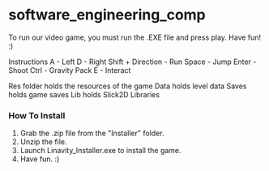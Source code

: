 # software_engineering_comp

To run our video game, you must run the .EXE file and press play. Have fun! :)

Instructions
A - Left
D - Right
Shift + Direction - Run
Space - Jump
Enter - Shoot
Ctrl - Gravity Pack
E - Interact

Res folder holds the resources of the game
Data holds level data
Saves holds game saves
Lib holds Slick2D Libraries

### How To Install
1. Grab the .zip file from the "Installer" folder.
2. Unzip the file.
3. Launch Linavity_Installer.exe to install the game.
4. Have fun. :)
